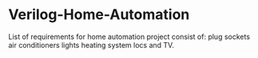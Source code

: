 # Verilog-Home-Automation
List of requirements for home automation project consist of:
plug sockets
air conditioners
lights
heating system
locs and TV.
